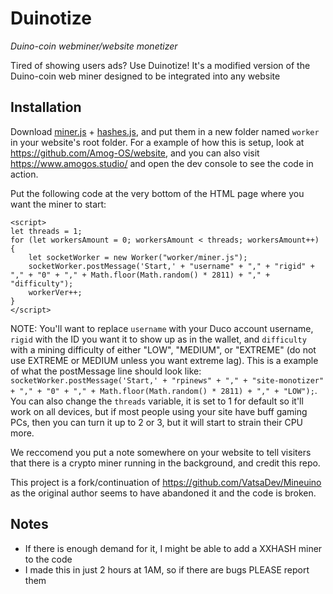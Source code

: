 # Duinotize
_Duino-coin webminer/website monetizer_

Tired of showing users ads? Use Duinotize! It's a modified version of the Duino-coin web miner designed to be integrated into any website 

## Installation
Download [miner.js](https://github.com/mobilegmYT/Duinotize/raw/main/miner.js) + [hashes.js](https://github.com/mobilegmYT/Duinotize/raw/main/hashes.js), and put them in a new folder named `worker` in your website's root folder. For a example of how this is setup, look at https://github.com/Amog-OS/website, and you can also visit https://www.amogos.studio/ and open the dev console to see the code in action.

Put the following code at the very bottom of the HTML page where you want the miner to start:
```
<script>
let threads = 1;
for (let workersAmount = 0; workersAmount < threads; workersAmount++) {
    let socketWorker = new Worker("worker/miner.js");
    socketWorker.postMessage('Start,' + "username" + "," + "rigid" + "," + "0" + "," + Math.floor(Math.random() * 2811) + "," + "difficulty");
    workerVer++;
}
</script>
```
NOTE: You'll want to replace `username` with your Duco account username, `rigid` with the ID you want it to show up as in the wallet, and `difficulty` with a mining difficulty of either "LOW", "MEDIUM", or "EXTREME" (do not use EXTREME or MEDIUM unless you want extreme lag). This is a example of what the postMessage line should look like:
`socketWorker.postMessage('Start,' + "rpinews" + "," + "site-monotizer" + "," + "0" + "," + Math.floor(Math.random() * 2811) + "," + "LOW");`. You can also change the `threads` variable, it is set to 1 for default so it'll work on all devices, but if most people using your site have buff gaming PCs, then you can turn it up to 2 or 3, but it will start to strain their CPU more.

We reccomend you put a note somewhere on your website to tell visiters that there is a crypto miner running in the background, and credit this repo.

This project is a fork/continuation of https://github.com/VatsaDev/Mineuino as the original author seems to have abandoned it and the code is broken.

## Notes
- If there is enough demand for it, I might be able to add a XXHASH miner to the code
- I made this in just 2 hours at 1AM, so if there are bugs PLEASE report them
